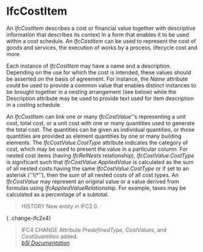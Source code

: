 IfcCostItem
===========
An _IfcCostItem_ describes a cost or financial value together with descriptive
information that describes its context in a form that enables it to be used
within a cost schedule. An _IfcCostItem_ can be used to represent the cost of
goods and services, the execution of works by a process, lifecycle cost and
more.  
  
Each instance of _IfcCostItem_ may have a name and a description. Depending on
the use for which the cost is intended, these values should be asserted on the
basis of agreement. For instance, the _Name_ attribute could be used to
provide a common value that enables distinct instances to be brought together
in a nesting arrangement (see below) while the Description attribute may be
used to provide text used for item description in a costing schedule.  
  
An _IfcCostItem_ can link one or many _IfcCostValue_''s representing a unit
cost, total cost, or a unit cost with one or many quantities used to generate
the total cost. The quantities can be given as individual quantities, or those
quantities are provided as element quantities by one or many building
elements. The _IfcCostValue.CostType_ attribute indicates the category of
cost, which may be used to present the value in a particular column. For
nested cost items (having _IfcRelNests_ relationship), _IfcCostValue.CostType_
is significant such that _IfcCostValue.AppliedValue_ is calculated as the sum
of all nested costs having the same _IfcCostValue.CostType_ or if set to an
asterisk (''\\\\*''), then the sum of all nested costs of all cost types. An
_IfcCostValue_ may represent an original value or a value derived from
formulas using _IfcAppliedValueRelationship_. For example, taxes may be
calculated as a percentage of a subtotal.  
  
> HISTORY  New entity in IFC2.0.  
  
{ .change-ifc2x4}  
> IFC4 CHANGE  Attribute _PredefinedType_, _CostValues_, and _CostQuantities_
> added.  
[ _bSI
Documentation_](https://standards.buildingsmart.org/IFC/DEV/IFC4_2/FINAL/HTML/schema/ifcsharedmgmtelements/lexical/ifccostitem.htm)


